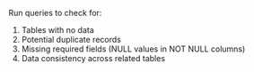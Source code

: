 Run queries to check for:
1. Tables with no data
2. Potential duplicate records
3. Missing required fields (NULL values in NOT NULL columns)
4. Data consistency across related tables